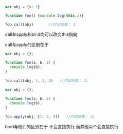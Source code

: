 ```js
var obj = {x: 1}

function foo() {console.log(this.x)}

foo.call(obj)       //打印结果： 1
```
call和apply和bind均可以改变this指向

call与apply的区别在于
```js
var obj = {};
 
function foo(a, b, c) {
  console.log(b);
}
 
foo.call(obj, 1, 2, 3)   //打印结果： 2;
　　
var obj = {};
 
function foo(a, b, c) {
  console.log(b);
}
 
foo.apply(obj, [1, 2, 3])   //打印结果： 2;
```

bind与他们的区别在于 不会直接执行 而其他两个会直接执行